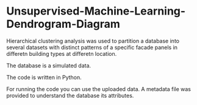# Unsupervised-Machine-Learning-Dendrogram-Diagram
Hierarchical clustering analysis was used to partition a database into several datasets with distinct patterns of a specific facade panels in differetn building types at differetn location. 

The database is a simulated data. 

The code is written in Python.

For running the code you can use the uploaded data. A metadata file was provided to understand the database its attributes.
